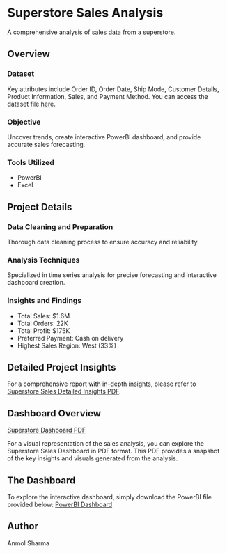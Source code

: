# Superstore Sales Analysis

A comprehensive analysis of sales data from a superstore.

## Overview

### Dataset
Key attributes include Order ID, Order Date, Ship Mode, Customer Details, Product Information, Sales, and Payment Method.
You can access the dataset file [here](Data/SuperStore_Sales_Dataset.csv).

### Objective
Uncover trends, create interactive PowerBI dashboard, and provide accurate sales forecasting.

### Tools Utilized
- PowerBI
- Excel

## Project Details

### Data Cleaning and Preparation
Thorough data cleaning process to ensure accuracy and reliability.

### Analysis Techniques
Specialized in time series analysis for precise forecasting and interactive dashboard creation.

### Insights and Findings
- Total Sales: $1.6M
- Total Orders: 22K
- Total Profit: $175K
- Preferred Payment: Cash on delivery
- Highest Sales Region: West (33%)

## Detailed Project Insights

For a comprehensive report with in-depth insights, please refer to [Superstore Sales Detailed Insights PDF](Superstore_Sales_Detailed_Insights,pdf).

## Dashboard Overview

[Superstore Dashboard PDF](SuperStore_Sales_Project.pdf)

For a visual representation of the sales analysis, you can explore the Superstore Sales Dashboard in PDF format. This PDF provides a snapshot of the key insights and visuals generated from the analysis.

## The Dashboard

To explore the interactive dashboard, simply download the PowerBI file provided below:
[PowerBI Dashboard](Superstore_Sales_Project_Dashboard.pbix)

## Author

Anmol Sharma
